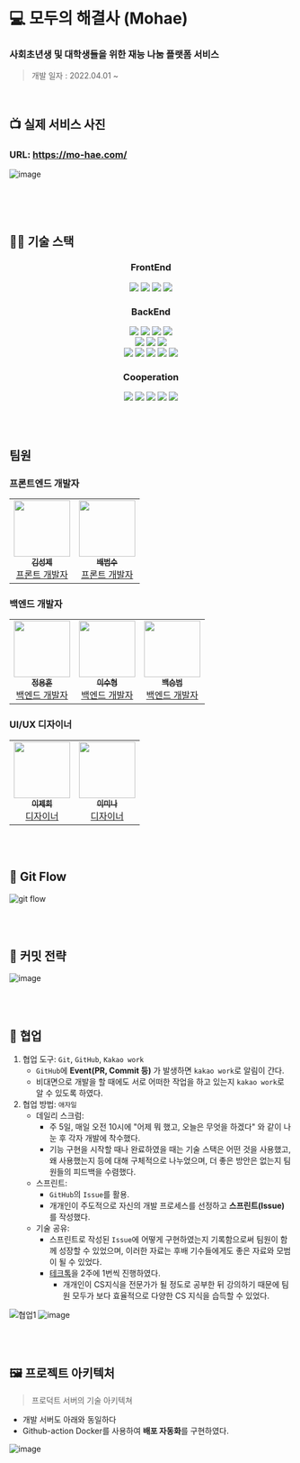 # 💻 모두의 해결사 (Mohae)

### 사회초년생 및 대학생들을 위한 재능 나눔 플랫폼 서비스

> 개발 일자 : 2022.04.01 ~

<br/>

## 📺 실제 서비스 사진

### URL: https://mo-hae.com/

![image](https://user-images.githubusercontent.com/75163050/203492877-bf6f3f9d-a04b-479b-8317-80649dfaa196.png)




<br/>
<br/>
<br/>

## 👨‍💻 기술 스택

<h3 align="center">  
  FrontEnd
</h3>
<p align="center">  
  <img src= "https://img.shields.io/badge/React-blue?logo=react"/>
   <img src= "https://img.shields.io/badge/Redux-764ABC?style=flat-square&logo=Redux&logoColor=white"/>
  <img src= "https://img.shields.io/badge/TypeScript-white?logo=TypeScript"/>
  <img src= "https://img.shields.io/badge/Emotion-EF2D5E?logo=Emotion"/>
 

  
</p>

<h3 align="center">  
 BackEnd
</h3>
<p align="center">  
  <img src="https://img.shields.io/badge/NestJS-EF2D5E?style=flat&logo=NestJS&logoColor=red"/>
  <img src="https://img.shields.io/badge/Node.js-339933?style=flat&logo=Node.js&logoColor=white"/>
  <img src= "https://img.shields.io/badge/TypeScript-white?logo=TypeScript"/>
  <img src="https://img.shields.io/badge/RestFul-EF2D5E?style=flat&logoColor=white"/>
  
<br/>

  <img src="https://img.shields.io/badge/MariaDB-003545?style=flat&logo=MariaDB&logoColor=white"/>
  <img src="https://img.shields.io/badge/Redis-DC382D?style=flat&logo=Redis&logoColor=white"/>
  <img src="https://img.shields.io/badge/Jest-C21325?style=flat&logo=Jest&logoColor=white"/>
 
<br/>
  
  <img src="https://img.shields.io/badge/AWS-232F3E?style=flat&logo=Amazon%20AWS&logoColor=white"/>
  <img src="https://img.shields.io/badge/Linux(Ubuntu)-E95420?style=flat&logo=Ubuntu&logoColor=white"/>
  <img src="https://img.shields.io/badge/NGINX-009639?style=flat&logo=NGINX&logoColor=white"/>
  <img src="https://img.shields.io/badge/Docker-2496ED?style=flat&logo=Docker&logoColor=white"/>
  <img src="https://img.shields.io/badge/GitHub-100000?logo=github" />

</p>

<h3 align="center">  
  Cooperation
</h3>
<p align="center">
  <img src="https://img.shields.io/badge/GitHub-100000?logo=github" />
  <img src= "https://img.shields.io/badge/Git-FF4500?logo=git&logoColor=white"/>
  <img src="https://img.shields.io/badge/KakaoWork-white?logo=kakao&logoColor=yellow"/>
  <img src="https://img.shields.io/badge/Kanban-FF9E0F?style=flat&logoColor=white"/>
  <img src="https://img.shields.io/badge/Agile-246FDB?style=flat&logoColor=white"/>
</p>
<br/>
<br/>

## 팀원

### 프론트엔드 개발자



<table>
  <tr>
     <td align="center"><a href="https://github.com/tjdwp0211"><img src="https://user-images.githubusercontent.com/75163050/203497559-bc92d59c-a1e9-4983-8682-1dcb3e64ac4a.jpeg" width="100px;" height="100px"; alt=""/><br /><sub><b>김성제</b></sub></a><br /><a href="https://github.com/tjdwp0211" title="Packaging/porting to new platform">프론트 개발자</a></td>
    <td align="center"><a href="https://github.com/Bsfla"><img src="https://www.notion.so/image/https%3A%2F%2Fs3-us-west-2.amazonaws.com%2Fsecure.notion-static.com%2Faca0f375-4b97-43f0-9126-361d2a9aaa34%2F.jpeg?table=block&id=59652cb8-402c-4dea-b067-63ad97437916&spaceId=065109dd-4d22-4e3f-9455-ff3805b7d264&width=1920&userId=601054f0-a611-49e0-84b9-04831ec920f4&cache=v2" width="100px;" height="100px"; alt=""/><br /><sub><b>배범수</b></sub></a><br /><a href="https://github.com/Bsfla" title="Packaging/porting to new platform">프론트 개발자</a></td>
  </tr>
</table>

### 백엔드 개발자

<table>
  <tr>
     <td align="center"><a href="https://github.com/hoonloper"><img src="https://user-images.githubusercontent.com/75163050/203499543-e0dc3eca-ebc2-4302-a01d-ab03a29d9b88.jpg" width="100px;" height="100px"; alt=""/><br /><sub><b>정용훈</b></sub></a><br /><a href="https://github.com/hoonloper" title="Packaging/porting to new platform">백엔드 개발자</a></td>
       <td align="center"><a href="https://github.com/subroooo"><img src="https://user-images.githubusercontent.com/75163050/203499938-e7f09ffd-296a-4da9-b4aa-79f870eda1ad.jpg" width="100px;"height="100px"; alt=""/><br /><sub><b>이수형</b></sub></a><br /><a href="https://github.com/subroooo" title="Packaging/porting to new platform">백엔드 개발자</a></td>
       <td align="center"><a href="https://github.com/SeungBum123"><img src="https://user-images.githubusercontent.com/75163050/203500439-2e77acae-8008-4a6a-8c43-9bc41184cae0.jpg" width="100px;"height="100px"; alt=""/><br /><sub><b>백승범</b></sub></a><br /><a href="https://github.com/SeungBum123" title="Packaging/porting to new platform">백엔드 개발자</a></td>
   
       
  </tr>
</table>

### UI/UX 디자이너


<table>
  <tr>
     <td align="center"><a href="https://github.com/leejaehee00"><img src="https://user-images.githubusercontent.com/75163050/203505761-2b7e48d8-ca21-4f8c-90ed-d871f73f314a.jpg" width="100px;" height="100px"; alt=""/><br /><sub><b>이제희</b></sub></a><br /><a href="https://github.com/leejaehee00" title="Packaging/porting to new platform">디자이너</a></td>
    <td align="center"><a href="https://github.com/Lee-Mina"><img src="https://user-images.githubusercontent.com/75163050/203506003-a4de0c02-73c0-424c-9de4-f47627d97e4b.png" width="100px;" height="100px"; alt=""/><br /><sub><b>이미나</b></sub></a><br /><a href="https://github.com/Lee-Mina" title="Packaging/porting to new platform">디자이너</a></td>
  </tr>
</table>

<br/>
<br/>

## 📄 Git Flow

![git flow](https://user-images.githubusercontent.com/75289370/120147819-3cd1ef80-c222-11eb-86b6-e8146cdbabbe.png)

<br/>
<br/>
       
## 📄 커밋 전략

![image](https://user-images.githubusercontent.com/75289370/120154537-f59c2c80-c22a-11eb-89b1-5b9ebd5f19b0.png)

<br/>
<br/>

## 📄 협업

1. 협업 도구: `Git`, `GitHub`, `Kakao work`
   - `GitHub`에 **Event(PR, Commit 등)** 가 발생하면 `kakao work`로 알림이 간다.
   - 비대면으로 개발을 할 때에도 서로 어떠한 작업을 하고 있는지 `kakao work`로 알 수 있도록 하였다.
2. 협업 방법: `애자일`
   - 데일리 스크럼:
     - 주 5일, 매일 오전 10시에 "어제 뭐 했고, 오늘은 무엇을 하겠다" 와 같이 나눈 후 각자 개발에 착수했다.
     - 기능 구현을 시작할 때나 완료하였을 때는 기술 스택은 어떤 것을 사용했고, 왜 사용했는지 등에 대해 구체적으로 나누었으며, 더 좋은 방안은 없는지 팀원들의 피드백을 수렴했다.
   - 스프린트:
     - `GitHub`의 `Issue`를 활용.
     - 개개인이 주도적으로 자신의 개발 프로세스를 선정하고 **스프린트(Issue)** 를 작성했다.
   - 기술 공유:
     - 스프린트로 작성된 `Issue`에 어떻게 구현하였는지 기록함으로써 팀원이 함께 성장할 수 있었으며, 이러한 자료는 후배 기수들에게도 좋은 자료와 모범이 될 수 있었다.
     - [테크톡](https://www.youtube.com/playlist?list=PLSK4WsJ8JS4fgMYTDhc1Q6dqHmuRLEGR6)을 2주에 1번씩 진행하였다.
       - 개개인이 CS지식을 전문가가 될 정도로 공부한 뒤 강의하기 때문에 팀원 모두가 보다 효율적으로 다양한 CS 지식을 습득할 수 있었다.

![협업1](https://user-images.githubusercontent.com/64779472/120282431-0b762400-c2f5-11eb-8155-f8029bb3f02a.PNG)
![image](https://user-images.githubusercontent.com/75163050/203507031-6b91b61f-330e-417d-82d2-0e8c6096ab67.png)


<br/>
<br/>

## 🖼 프로젝트 아키텍처

> 프로덕트 서버의 기술 아키텍쳐

- 개발 서버도 아래와 동일하다
- Github-action Docker를 사용하여 **배포 자동화**를 구현하였다.

![image](https://user-images.githubusercontent.com/75163050/203504722-03326d17-7166-407a-bae6-0bcfd4284b99.png)

